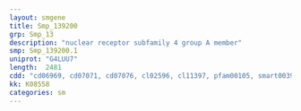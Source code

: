 ```yaml
---
layout: smgene
title: Smp_139200
grp: Smp_13
description: "nuclear receptor subfamily 4 group A member"
smp: Smp_139200.1
uniprot: "G4LUU7"
length:  2481
cdd: "cd06969, cd07071, cd07076, cl02596, cl11397, pfam00105, smart00399"
kk: K08558
categories: sm
---
```

